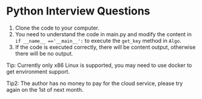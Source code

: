 # Python Interview Questions

1. Clone the code to your computer.
2. You need to understand the code in main.py and modify the content in `if __name__ =='__main__':` to execute the `get_key` method in `Algo`.
3. If the code is executed correctly, there will be content output, otherwise there will be no output.

Tip: Currently only x86 Linux is supported, you may need to use docker to get environment support.

Tip2: The author has no money to pay for the cloud service, please try again on the 1st of next month.
